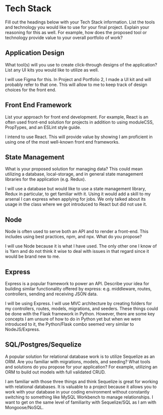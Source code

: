 # Tech Stack

Fill out the headings below with your Tech Stack information. List the tools and technology you would like to use for your final project. Explain your reasoning for this as well. For example, how does the proposed tool or technology provide value to your overall portfolio of work? 

## Application Design

What tool(s) will you use to create click-through designs of the application? List any UI kits you would like to utilize as well. 

I will use Figma for this. In Project and Portfolio 2, I made a UI kit and will probably refer to that one. This will allow to me to keep track of design choices for the front end.


## Front End Framework

List your approach for front end development. For example, React is an often used front-end solution for projects in addition to using moduleCSS, PropTypes, and an ESLint style guide.   

I intend to use React. This will provide value by showing I am proficient in using one of the most well-known front end frameworks.


## State Management

What is your proposed solution for managing data? This could mean utilizing a database, local-storage, and in general state management libraries for the application (e.g. Redux).    

I will use a database but would like to use a state management library, Redux in particular, to get familiar with it. Using it would add a skill to my arsenal I can express when applying for jobs. We only talked about its usage in the class where we got introduced to React but did not use it.


## Node

Node is often used to serve both an API and to render a front-end. This includes using best practices, npm, and npx. What do you propose?

I will use Node because it is what I have used. The only other one I know of is Yarn and do not think it wise to deal with issues in that regard since it would be brand new to me.


## Express

Express is a popular framework to power an API. Describe your idea for building similar functionality offered by express: e.g. middleware, routes, controllers, sending and receiving JSON data.

I will be using Express. I will use MVC architecture by creating folders for my controllers, routes, models, migrations, and seeders.
These things could be done with the Flask framework in Python. However, there are some key concepts I am unsure of how to do in Python yet but when we were introduced to it, the Python/Flask combo seemed very similar to NodeJS/Express.


## SQL/Postgres/Sequelize

A popular solution for relational database work is to utilize Sequelize as an ORM. Are you familiar with migrations, models, and seeding? What tools and solutions do you propose for your application? For example, utilizing an ORM to build out models with full validated CRUD.

I am familiar with those three things and think Sequelize is great for working with relational databases. It is valuable to a project because it allows you to work with your database in your coding environment without constantly switching to something like MySQL Workbench to manage relationships. I want to get on the same level of familiarity with Sequelize/SQL as I am
with Mongoose/NoSQL. 